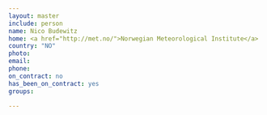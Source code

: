 ```yaml
---
layout: master
include: person
name: Nico Budewitz
home: <a href="http://met.no/">Norwegian Meteorological Institute</a>
country: "NO"
photo: 
email: 
phone:
on_contract: no
has_been_on_contract: yes
groups:
  
---
```


